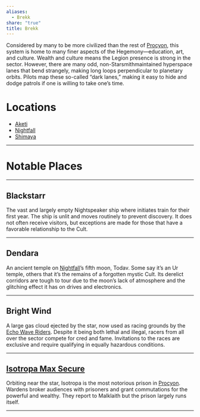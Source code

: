 ```yaml
---
aliases:
  - Brekk
share: "true"
title: Brekk
---
```

Considered by many to be more civilized than the rest of [Procyon](../index.md), this system is home to many finer aspects of the Hegemony—education, art, and culture. Wealth and culture means the Legion presence is strong in the sector. However, there are many odd, non-Starsmithmaintained hyperspace lanes that bend strangely, making long loops perpendicular to planetary orbits. Pilots map these so-called “dark lanes,” making it easy to hide and dodge patrols if one is willing to take one’s time.

# Locations

- [Aketi](./Aketi.md)
- [Nightfall](./Nightfall.md)
- [Shimaya](./Shimaya.md)

---

# Notable Places

---

## Blackstarr

The vast and largely empty Nightspeaker ship where initiates train for their first year. The ship is unlit and moves routinely to prevent discovery. It does not often receive visitors, but exceptions are made for those that have a favorable relationship to the Cult.

---

## Dendara

An ancient temple on [Nightfall](./Nightfall.md)’s fifth moon, Todav. Some say it’s an Ur temple, others that it’s the remains of a forgotten mystic Cult. Its derelict corridors are tough to tour due to the moon’s lack of atmosphere and the glitching effect it has on drives and electronics.

---

## Bright Wind

A large gas cloud ejected by the star, now used as racing grounds by the [Echo Wave Riders](../../Factions/Echo%20Wave%20Riders.md). Despite it being both lethal and illegal, racers from all over the sector compete for cred and fame. Invitations to the races are exclusive and require qualifying in equally hazardous conditions.

---

## [Isotropa Max Secure](../../Factions/Isotropa%20Max%20Secure.md)

Orbiting near the star, Isotropa is the most notorious prison in [Procyon](../index.md). Wardens broker audiences with prisoners and grant commutations for the powerful and wealthy. They report to Malklaith but the prison largely runs itself.

---
